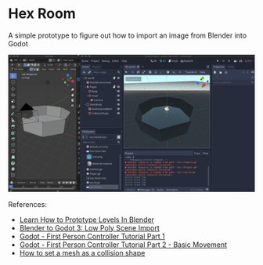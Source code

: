# Hex Room

A simple prototype to figure out how to import an image from Blender into Godot

![Side by side image of Blender and Godot using the same model](hex-shaped-room.png)

References:
- [Learn How to Prototype Levels In Blender](https://www.youtube.com/watch?v=2Y2WwvOwn4w)
- [Blender to Godot 3: Low Poly Scene Import](https://www.youtube.com/watch?v=2Y2WwvOwn4w)
- [Godot - First Person Controller Tutorial Part 1](https://www.youtube.com/watch?v=Etpq-d5af6M)
- [Godot - First Person Controller Tutorial Part 2 - Basic Movement](https://youtu.be/Mxuj7fjKvbI)
- [How to set a mesh as a collision shape](https://godotengine.org/qa/45050/how-to-set-a-mesh-as-a-collision-shape)

